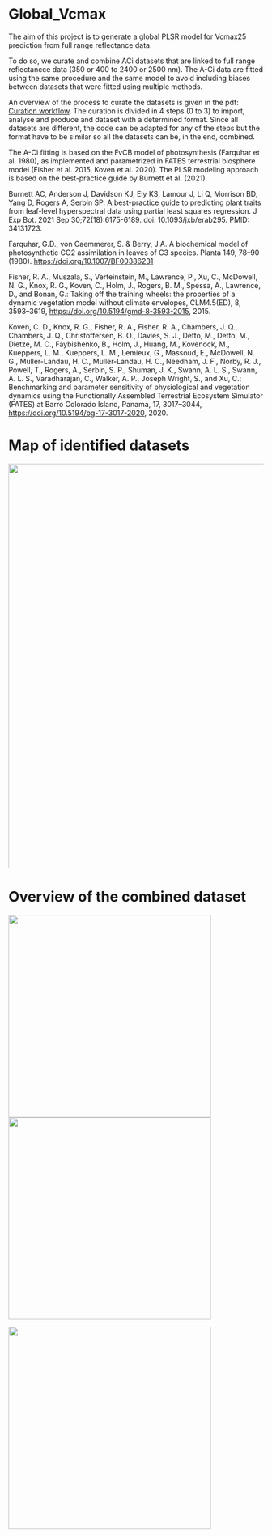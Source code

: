 # Global_Vcmax

The aim of this project is to generate a global PLSR model for Vcmax25 prediction from full range reflectance data.

To do so, we curate and combine ACi datasets that are linked to full range reflectancce data (350 or 400 to 2400 or 2500 nm). The A-Ci data are fitted using the same procedure and the same model to avoid including biases between datasets that were fitted using multiple methods.

An overview of the process to curate the datasets is given in the pdf: [Curation workflow](https://github.com/TESTgroup-BNL/Global_Vcmax/blob/main/Overal_data_curation.pdf). The curation is divided in 4 steps (0 to 3) to import, analyse and produce and dataset with a determined format. Since all datasets are different, the code can be adapted for any of the steps but the format have to be similar so all the datasets can be, in the end, combined.

The A-Ci fitting is based on the FvCB model of photosynthesis (Farquhar et al. 1980), as implemented and parametrized in FATES terrestrial biosphere model (Fisher et al. 2015, Koven et al. 2020).
The PLSR modeling approach is based on the best-practice guide by Burnett et al. (2021).

Burnett AC, Anderson J, Davidson KJ, Ely KS, Lamour J, Li Q, Morrison BD, Yang D, Rogers A, Serbin SP. A best-practice guide to predicting plant traits from leaf-level hyperspectral data using partial least squares regression. J Exp Bot. 2021 Sep 30;72(18):6175-6189. doi: 10.1093/jxb/erab295. PMID: 34131723.

Farquhar, G.D., von Caemmerer, S. & Berry, J.A. A biochemical model of photosynthetic CO2 assimilation in leaves of C3 species. Planta 149, 78–90 (1980). https://doi.org/10.1007/BF00386231

Fisher, R. A., Muszala, S., Verteinstein, M., Lawrence, P., Xu, C., McDowell, N. G., Knox, R. G., Koven, C., Holm, J., Rogers, B. M., Spessa, A., Lawrence, D., and Bonan, G.: Taking off the training wheels: the properties of a dynamic vegetation model without climate envelopes, CLM4.5(ED), 8, 3593–3619, https://doi.org/10.5194/gmd-8-3593-2015, 2015.

Koven, C. D., Knox, R. G., Fisher, R. A., Fisher, R. A., Chambers, J. Q., Chambers, J. Q., Christoffersen, B. O., Davies, S. J., Detto, M., Detto, M., Dietze, M. C., Faybishenko, B., Holm, J., Huang, M., Kovenock, M., Kueppers, L. M., Kueppers, L. M., Lemieux, G., Massoud, E., McDowell, N. G., Muller-Landau, H. C., Muller-Landau, H. C., Needham, J. F., Norby, R. J., Powell, T., Rogers, A., Serbin, S. P., Shuman, J. K., Swann, A. L. S., Swann, A. L. S., Varadharajan, C., Walker, A. P., Joseph Wright, S., and Xu, C.: Benchmarking and parameter sensitivity of physiological and vegetation dynamics using the Functionally Assembled Terrestrial Ecosystem Simulator (FATES) at Barro Colorado Island, Panama, 17, 3017–3044, https://doi.org/10.5194/bg-17-3017-2020, 2020.

# Map of identified datasets

<img src="https://github.com/TESTgroup-BNL/Global_Vcmax/blob/main/Map_datasets.jpeg" width="800">

# Overview of the combined dataset 
<img src="https://github.com/TESTgroup-BNL/Global_Vcmax/blob/main/Hist_Vcmax25.jpeg" width="400"> <img src="https://github.com/TESTgroup-BNL/Global_Vcmax/blob/main/Reflectance.jpeg" width="400">

<img src="https://github.com/TESTgroup-BNL/Global_Vcmax/blob/main/Leaf_per_species.jpeg" width="400"> 


